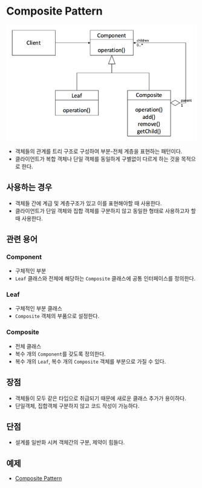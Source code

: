 # Composite Pattern

![Composite](Composite.png)

- 객체들의 관계를 트리 구조로 구성하여 부분-전체 계층을 표현하는 패턴이다.
- 클라이언트가 복합 객체나 단일 객체를 동일하게 구별없이 다르게 하는 것을 목적으로 한다.

## 사용하는 경우
- 객체들 간에 계급 및 계층구조가 있고 이를 표현해야할 때 사용한다.
- 클라이언트가 단일 객체와 집합 객체를 구분하지 않고 동일한 형태로 사용하고자 할 때 사용한다.

## 관련 용어
### Component
- 구체적인 부분
- `Leaf` 클래스와 전체에 해당하는 `Composite` 클래스에 공통 인터페이스를 정의한다.

### Leaf
- 구체적인 부분 클래스
- `Composite` 객체의 부품으로 설정한다.

### Composite
- 전체 클래스
- 복수 개의 `Component`를 갖도록 정의한다.
- 복수 개의 `Leaf`, 복수 개의 `Composite` 객체를 부분으로 가질 수 있다.

## 장점
- 객체들이 모두 같은 타입으로 취급되기 때문에 새로운 클래스 추가가 용이하다.
- 단일객체, 집합객체 구분하지 않고 코드 작성이 가능하다.

## 단점
- 설계를 일반화 시켜 객체간의 구분, 제약이 힘들다.

## 예제
- [Composite Pattern](/StructuralPattern/Composite/Composite.cpp)